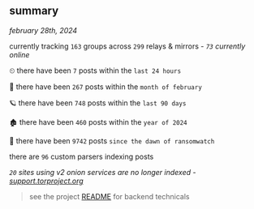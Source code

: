 
## summary
_february 28th, 2024_

currently tracking `163` groups across `299` relays & mirrors - _`73` currently online_

⏲ there have been `7` posts within the `last 24 hours`

🦈 there have been `267` posts within the `month of february`

🪐 there have been `748` posts within the `last 90 days`

🏚 there have been `460` posts within the `year of 2024`

🦕 there have been `9742` posts `since the dawn of ransomwatch`

there are `96` custom parsers indexing posts

_`20` sites using v2 onion services are no longer indexed - [support.torproject.org](https://support.torproject.org/onionservices/v2-deprecation/)_

> see the project [README](https://github.com/joshhighet/ransomwatch#ransomwatch--) for backend technicals
